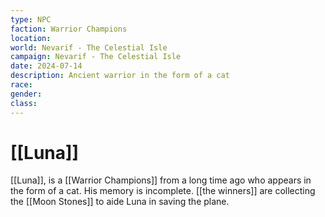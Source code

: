 ```yaml
---
type: NPC
faction: Warrior Champions
location: 
world: Nevarif - The Celestial Isle
campaign: Nevarif - The Celestial Isle
date: 2024-07-14
description: Ancient warrior in the form of a cat
race: 
gender: 
class:
---
```

# [[Luna]]

[[Luna]], is a [[Warrior Champions]] from a long time ago who appears in the form of a cat. His memory is incomplete. [[the winners]] are collecting the [[Moon Stones]] to aide Luna in saving the plane.